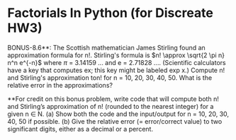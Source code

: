 # Factorials In Python (for Discreate HW3)
BONUS-8.6**: The Scottish mathematician James Stirling found an approximation formula for n!. Stirling's formula is $n!  \approx \sqrt{2 \pi n} n^n e^{-n}$ where $\pi$ = 3.14159 ... and e = 2.71828 .... (Scientific calculators have a key that computes ex; this key might be labeled exp x.) Compute n! and Stirling's approximation ton! for n = 10, 20, 30, 40, 50. What is the relative error in the approximations?

**For credit on this bonus problem, write code that will compute both n! and Stirling’s approximation of n! (rounded to the nearest integer) for a given n $\in$ N. (a) Show both the code and the input/output for n = 10, 20, 30, 40, 50 if possible. (b) Give the relative error (= error/correct value) to two significant digits, either as a decimal or a percent.
